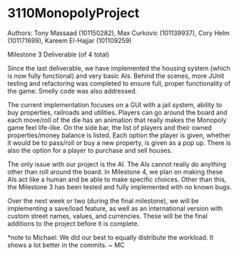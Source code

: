 # 3110MonopolyProject

Authors: Tony Massaad (101150282), Max Curkovic (101139937), Cory Helm (101171699), Kareem El-Hajjar (101109259)

Milestone 3 Deliverable (of 4 total)

Since the last deliverable, we have implemented the housing system (which is now fully functional) and very basic AIs. Behind the scenes, more JUnit testing and refactoring was completed to ensure full, proper functionality of the game. Smelly code was also addressed.

The current implementation focuses on a GUI with a jail system, ability to buy properties, railroads and utilities. Players can go around the board and each move/roll of the die has an animation that really makes the Monopoly game feel life-like. On the side bar, the list of players and their owned properties/money balance is listed. Each option the player is given, whether it would be to pass/roll or buy a new property, is given as a pop up. There is also the option for a player to purchase and sell houses.

The only issue with our project is the AI. The AIs cannot really do anything other than roll around the board. In Milestone 4, we plan on making these AIs act like a human and be able to make specific choices. Other than this, the Milestone 3 has been tested and fully implemented with no known bugs.

Over the next week or two (during the final milestone), we will be implementing a save/load feature, as well as an international version with custom street names, values, and currencies. These will be the final additions to the project before it is complete. 

*note to Michael: We did our best to equally distribute the workload. It shows a lot better in the commits. ~ MC
